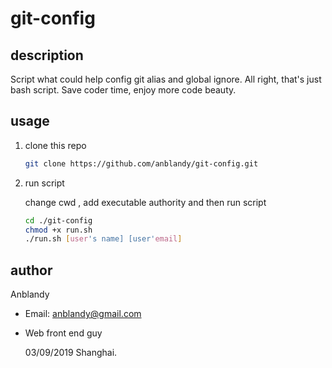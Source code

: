 # git-config

## description 
Script what could help config git alias and global ignore.
All right, that's just bash script.
Save coder time, enjoy more code beauty.

## usage

1. clone this repo
    ```Bash
    git clone https://github.com/anblandy/git-config.git
    ```
2. run script

    change cwd , add executable authority and then run script
    ```Bash
    cd ./git-config
    chmod +x run.sh
    ./run.sh [user's name] [user'email]
    ```

## author

Anblandy
- Email: anblandy@gmail.com
- Web front end guy

  03/09/2019 Shanghai.
